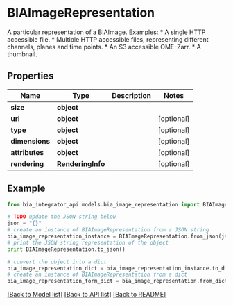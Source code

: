 # BIAImageRepresentation

A particular representation of a BIAImage. Examples:  * A single HTTP accessible file. * Multiple HTTP accessible files, representing different channels, planes and time points. * An S3 accessible OME-Zarr. * A thumbnail.

## Properties
Name | Type | Description | Notes
------------ | ------------- | ------------- | -------------
**size** | **object** |  | 
**uri** | **object** |  | [optional] 
**type** | **object** |  | [optional] 
**dimensions** | **object** |  | [optional] 
**attributes** | **object** |  | [optional] 
**rendering** | [**RenderingInfo**](RenderingInfo.md) |  | [optional] 

## Example

```python
from bia_integrator_api.models.bia_image_representation import BIAImageRepresentation

# TODO update the JSON string below
json = "{}"
# create an instance of BIAImageRepresentation from a JSON string
bia_image_representation_instance = BIAImageRepresentation.from_json(json)
# print the JSON string representation of the object
print BIAImageRepresentation.to_json()

# convert the object into a dict
bia_image_representation_dict = bia_image_representation_instance.to_dict()
# create an instance of BIAImageRepresentation from a dict
bia_image_representation_form_dict = bia_image_representation.from_dict(bia_image_representation_dict)
```
[[Back to Model list]](../README.md#documentation-for-models) [[Back to API list]](../README.md#documentation-for-api-endpoints) [[Back to README]](../README.md)


